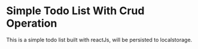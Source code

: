 # Simple Todo List With Crud Operation

This is a simple todo list built with reactJs, will be persisted to localstorage.



